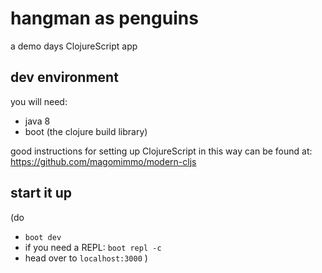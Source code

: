 # hangman as penguins
a demo days ClojureScript app

## dev environment
you will need:
 * java 8
 * boot (the clojure build library)

good instructions for setting up ClojureScript in this way can be found at: https://github.com/magomimmo/modern-cljs

## start it up
(do
* `boot dev`
* if you need a REPL: `boot repl -c`
* head over to `localhost:3000`
)
